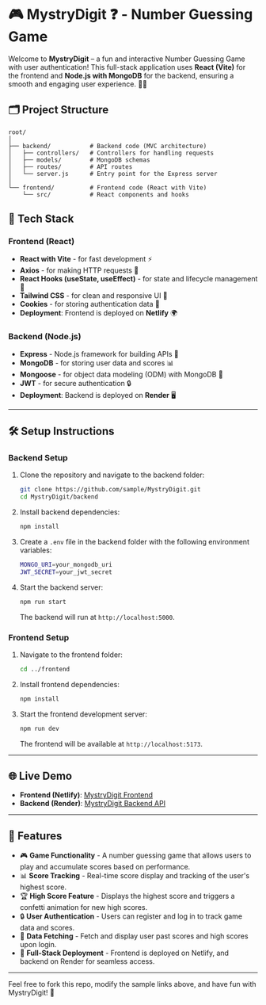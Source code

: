 # 🎮 MystryDigit ❓ - Number Guessing Game

Welcome to **MystryDigit** – a fun and interactive Number Guessing Game with user authentication! This full-stack application uses **React (Vite)** for the frontend and **Node.js with MongoDB** for the backend, ensuring a smooth and engaging user experience. 🧑‍💻

## 🗂️ Project Structure

```
root/
│
├── backend/           # Backend code (MVC architecture)
│   ├── controllers/   # Controllers for handling requests
│   ├── models/        # MongoDB schemas
│   ├── routes/        # API routes
│   └── server.js      # Entry point for the Express server
│
└── frontend/          # Frontend code (React with Vite)
    └── src/           # React components and hooks
```

## 🚀 Tech Stack

### Frontend (React)
- **React with Vite** - for fast development ⚡
- **Axios** - for making HTTP requests 📡
- **React Hooks (useState, useEffect)** - for state and lifecycle management 🔄
- **Tailwind CSS** - for clean and responsive UI 🎨
- **Cookies** - for storing authentication data 🍪
- **Deployment**: Frontend is deployed on **Netlify** 🌍

### Backend (Node.js)
- **Express** - Node.js framework for building APIs 🚀
- **MongoDB** - for storing user data and scores 📊
- **Mongoose** - for object data modeling (ODM) with MongoDB 📂
- **JWT** - for secure authentication 🔒
- **Deployment**: Backend is deployed on **Render** 🖥️

---

## 🛠️ Setup Instructions

### Backend Setup

1. Clone the repository and navigate to the backend folder:

    ```bash
    git clone https://github.com/sample/MystryDigit.git
    cd MystryDigit/backend
    ```

2. Install backend dependencies:

    ```bash
    npm install
    ```

3. Create a `.env` file in the backend folder with the following environment variables:

    ```bash
    MONGO_URI=your_mongodb_uri
    JWT_SECRET=your_jwt_secret
    ```

4. Start the backend server:

    ```bash
    npm run start
    ```

    The backend will run at `http://localhost:5000`.

### Frontend Setup

1. Navigate to the frontend folder:

    ```bash
    cd ../frontend
    ```

2. Install frontend dependencies:

    ```bash
    npm install
    ```

3. Start the frontend development server:

    ```bash
    npm run dev
    ```

    The frontend will be available at `http://localhost:5173`.

---

## 🌐 Live Demo

- **Frontend (Netlify)**: [MystryDigit Frontend](https://sample-netlify-link.com)
- **Backend (Render)**: [MystryDigit Backend API](https://sample-render-link.com)

---

## 🧩 Features

- 🎮 **Game Functionality** - A number guessing game that allows users to play and accumulate scores based on performance.
- 📊 **Score Tracking** - Real-time score display and tracking of the user's highest score.
- 🏆 **High Score Feature** - Displays the highest score and triggers a confetti animation for new high scores.
- 🔒 **User Authentication** - Users can register and log in to track game data and scores.
- 🧾 **Data Fetching** - Fetch and display user past scores and high scores upon login.
- 🚀 **Full-Stack Deployment** - Frontend is deployed on Netlify, and backend on Render for seamless access.

---

Feel free to fork this repo, modify the sample links above, and have fun with MystryDigit! 🎉
